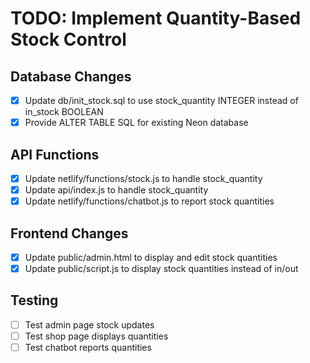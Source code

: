 # TODO: Implement Quantity-Based Stock Control

## Database Changes
- [x] Update db/init_stock.sql to use stock_quantity INTEGER instead of in_stock BOOLEAN
- [x] Provide ALTER TABLE SQL for existing Neon database

## API Functions
- [x] Update netlify/functions/stock.js to handle stock_quantity
- [x] Update api/index.js to handle stock_quantity
- [x] Update netlify/functions/chatbot.js to report stock quantities

## Frontend Changes
- [x] Update public/admin.html to display and edit stock quantities
- [x] Update public/script.js to display stock quantities instead of in/out

## Testing
- [ ] Test admin page stock updates
- [ ] Test shop page displays quantities
- [ ] Test chatbot reports quantities
